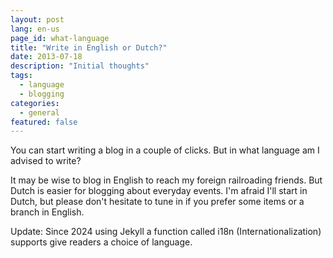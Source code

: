 ```yaml
---
layout: post
lang: en-us
page_id: what-language
title: "Write in English or Dutch?"
date: 2013-07-18
description: "Initial thoughts"
tags:
  - language
  - blogging
categories:
  - general
featured: false
---
```


You can start writing a blog in a couple of clicks. But in what language am I advised to
write?

It may be wise to blog in English to reach my foreign railroading friends. But Dutch is
easier for blogging about everyday events. I'm afraid I'll start in Dutch, but please don't
hesitate to tune in if you prefer some items or a branch in English.

Update: Since 2024 using Jekyll a function called i18n (Internationalization) supports give
readers a choice of language.
